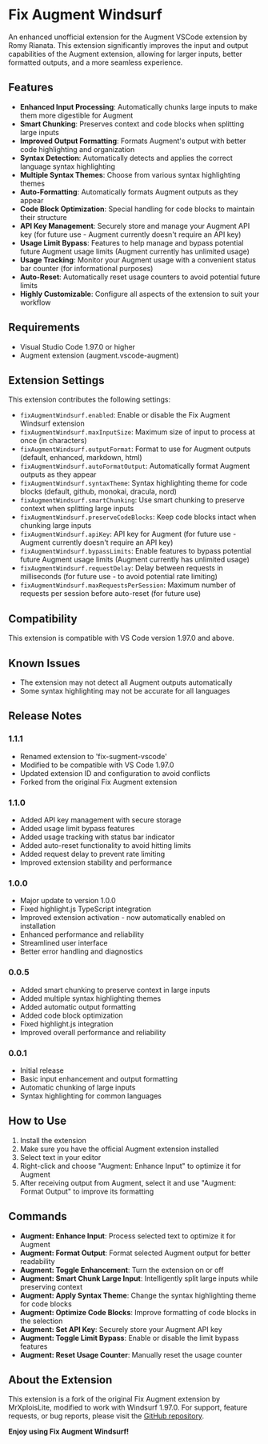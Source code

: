 # Fix Augment Windsurf

An enhanced unofficial extension for the Augment VSCode extension by Romy Rianata. This extension significantly improves the input and output capabilities of the Augment extension, allowing for larger inputs, better formatted outputs, and a more seamless experience.

## Features

- **Enhanced Input Processing**: Automatically chunks large inputs to make them more digestible for Augment
- **Smart Chunking**: Preserves context and code blocks when splitting large inputs
- **Improved Output Formatting**: Formats Augment's output with better code highlighting and organization
- **Syntax Detection**: Automatically detects and applies the correct language syntax highlighting
- **Multiple Syntax Themes**: Choose from various syntax highlighting themes
- **Auto-Formatting**: Automatically formats Augment outputs as they appear
- **Code Block Optimization**: Special handling for code blocks to maintain their structure
- **API Key Management**: Securely store and manage your Augment API key (for future use - Augment currently doesn't require an API key)
- **Usage Limit Bypass**: Features to help manage and bypass potential future Augment usage limits (Augment currently has unlimited usage)
- **Usage Tracking**: Monitor your Augment usage with a convenient status bar counter (for informational purposes)
- **Auto-Reset**: Automatically reset usage counters to avoid potential future limits
- **Highly Customizable**: Configure all aspects of the extension to suit your workflow

## Requirements

- Visual Studio Code 1.97.0 or higher
- Augment extension (augment.vscode-augment)

## Extension Settings

This extension contributes the following settings:

- `fixAugmentWindsurf.enabled`: Enable or disable the Fix Augment Windsurf extension
- `fixAugmentWindsurf.maxInputSize`: Maximum size of input to process at once (in characters)
- `fixAugmentWindsurf.outputFormat`: Format to use for Augment outputs (default, enhanced, markdown, html)
- `fixAugmentWindsurf.autoFormatOutput`: Automatically format Augment outputs as they appear
- `fixAugmentWindsurf.syntaxTheme`: Syntax highlighting theme for code blocks (default, github, monokai, dracula, nord)
- `fixAugmentWindsurf.smartChunking`: Use smart chunking to preserve context when splitting large inputs
- `fixAugmentWindsurf.preserveCodeBlocks`: Keep code blocks intact when chunking large inputs
- `fixAugmentWindsurf.apiKey`: API key for Augment (for future use - Augment currently doesn't require an API key)
- `fixAugmentWindsurf.bypassLimits`: Enable features to bypass potential future Augment usage limits (Augment currently has unlimited usage)
- `fixAugmentWindsurf.requestDelay`: Delay between requests in milliseconds (for future use - to avoid potential rate limiting)
- `fixAugmentWindsurf.maxRequestsPerSession`: Maximum number of requests per session before auto-reset (for future use)

## Compatibility

This extension is compatible with VS Code version 1.97.0 and above.

## Known Issues

- The extension may not detect all Augment outputs automatically
- Some syntax highlighting may not be accurate for all languages

## Release Notes

### 1.1.1

- Renamed extension to 'fix-sugment-vscode'
- Modified to be compatible with VS Code 1.97.0
- Updated extension ID and configuration to avoid conflicts
- Forked from the original Fix Augment extension

### 1.1.0

- Added API key management with secure storage
- Added usage limit bypass features
- Added usage tracking with status bar indicator
- Added auto-reset functionality to avoid hitting limits
- Added request delay to prevent rate limiting
- Improved extension stability and performance

### 1.0.0

- Major update to version 1.0.0
- Fixed highlight.js TypeScript integration
- Improved extension activation - now automatically enabled on installation
- Enhanced performance and reliability
- Streamlined user interface
- Better error handling and diagnostics

### 0.0.5

- Added smart chunking to preserve context in large inputs
- Added multiple syntax highlighting themes
- Added automatic output formatting
- Added code block optimization
- Fixed highlight.js integration
- Improved overall performance and reliability

### 0.0.1

- Initial release
- Basic input enhancement and output formatting
- Automatic chunking of large inputs
- Syntax highlighting for common languages

## How to Use

1. Install the extension
2. Make sure you have the official Augment extension installed
3. Select text in your editor
4. Right-click and choose "Augment: Enhance Input" to optimize it for Augment
5. After receiving output from Augment, select it and use "Augment: Format Output" to improve its formatting

## Commands

- **Augment: Enhance Input**: Process selected text to optimize it for Augment
- **Augment: Format Output**: Format selected Augment output for better readability
- **Augment: Toggle Enhancement**: Turn the extension on or off
- **Augment: Smart Chunk Large Input**: Intelligently split large inputs while preserving context
- **Augment: Apply Syntax Theme**: Change the syntax highlighting theme for code blocks
- **Augment: Optimize Code Blocks**: Improve formatting of code blocks in the selection
- **Augment: Set API Key**: Securely store your Augment API key
- **Augment: Toggle Limit Bypass**: Enable or disable the limit bypass features
- **Augment: Reset Usage Counter**: Manually reset the usage counter

## About the Extension

This extension is a fork of the original Fix Augment extension by MrXploisLite, modified to work with Windsurf 1.97.0. For support, feature requests, or bug reports, please visit the [GitHub repository](https://github.com/nicholasg-dev/fixaugment).

**Enjoy using Fix Augment Windsurf!**
